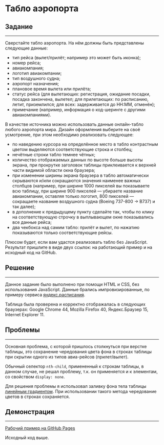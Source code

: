 # Табло аэропорта 

## Задание
----------
Сверстайте табло аэропорта. На нём должны быть представлены следующие данные:
* тип рейса (вылет/прилёт; например это может быть иконка);
* номер рейса;
* авиакомпания;
* логотип авиакомпании;
* тип воздушного судна;
* аэропорт назначения;
* плановое время вылета или прилёта;
* статус рейса (для вылетающих: регистрация, ожидание посадки, посадка закончена, вылетел; для прилетающих: по расписанию, летит, приземлился; для всех: задерживается до HH:MM, отменён);
* примечание (например, информация о код-шеринге с другими авиакомпаниями).

В качестве источника можно использовать данные онлайн-табло любого аэропорта мира.
Дизайн оформления выберите на своё усмотрение, при этом необходимо реализовать следующее:
* по наведению курсора на определённое место в табло контрастным цветом выделяются соответствующие строка и столбец;
* нечётные строки табло темнее чётных;
* количество отображаемых данных по высоте больше высоты экрана, при прокрутке заголовок таблицы приклеивается к верхней части видимой области окна браузера;
* при изменении ширины экрана браузера в табло автоматически скрываются и/или сокращаются значения наименее важных столбцов (например, при ширине 1000 пикселей вы показываете всю таблицу, при ширине 900 пикселей — убираете название авиакомпании, оставляя только логотип, 800 пикселей — сокращаете название воздушного судна (Boeing 737-800 -> B737) и так далее);
* в дополнение к предыдущему пункту сделайте так, чтобы по клику на соответствующую строчку в выплывающем окне показывались все данные рейса;
* два чекбокса над самим табло: прилёт и вылет, по нажатию показываются только соответствующие рейсы.

Плюсом будет, если вам удастся реализовать табло без JavaScript.
Результат пришлите в виде двух ссылок: на работающий пример и на исходный код на GitHub.

## Решение
----------
Данное задание было выполнено при помощи HTML и CSS, без использования JavaScript. Данные брались импровизированные, по примеру сервиса [яндекс.расписания](https://rasp.yandex.ru/search/plane/?toName=%D0%A1%D0%B0%D0%BD%D0%BA%D1%82-%D0%9F%D0%B5%D1%82%D0%B5%D1%80%D0%B1%D1%83%D1%80%D0%B3&fromName=%D0%9C%D0%BE%D1%81%D0%BA%D0%B2%D0%B0).

Таблица была проверена и корректно отображалась в следующих браузерах: Google Chrome 44, Mozilla Firefox 40, Яндекс.Браузер 15, Internet Explorer 11.

## Проблемы
-----------
Основная проблема, с которой пришлось столкнуться при верстке таблицы, это сохранение чередования цвета фона в строках таблицы при скрытии одного из типов авиа-рейсов (прилет/вылет).

Обычный селектор ```nth-child```, примененный к строкам таблицы, в данном случае, не решал проблему, т.к. он применяется и к элементам, со свойством ```display: none```.

Для решения проблемы я использовал заливку фона тела таблицы [линейным градиентом](http://htmlbook.ru/CSS3-na-primerakh/lineinyi-gradient). При использовании такого метода чередование цветов в строках сохраняется.

## Демонстрация
---------------
[Рабочий пример на GitHub Pages](http://oktava6.github.io/Airport-table/)

Исходный код выше.
